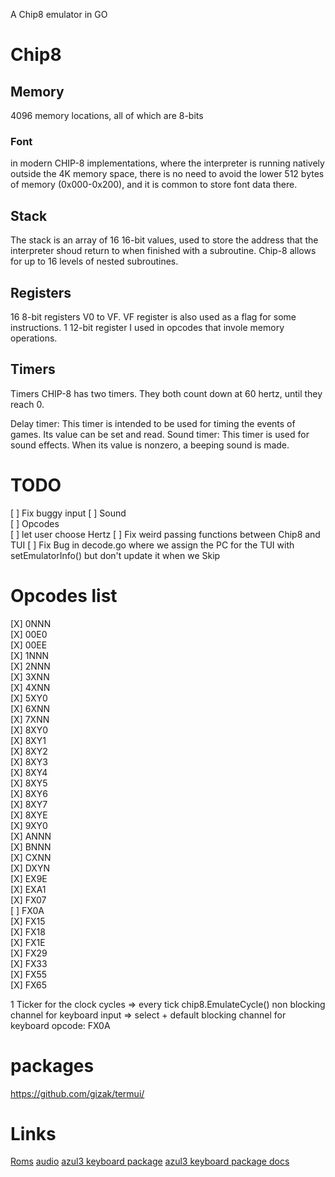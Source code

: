 A Chip8 emulator in GO

# Chip8
## Memory
4096 memory locations, all of which are 8-bits
### Font
in modern CHIP-8 implementations, where the interpreter is running natively outside the 4K memory space, there is no need to avoid the lower 512 bytes of memory (0x000-0x200), and it is common to store font data there.

## Stack
The stack is an array of 16 16-bit values, used to store the address that the interpreter shoud return to when finished with a subroutine. Chip-8 allows for up to 16 levels of nested subroutines.

## Registers
16 8-bit registers V0 to VF. VF register is also used as a flag for some instructions.
1 12-bit register I used in opcodes that invole memory operations.

## Timers 
Timers
CHIP-8 has two timers. They both count down at 60 hertz, until they reach 0.

Delay timer: This timer is intended to be used for timing the events of games. Its value can be set and read.
Sound timer: This timer is used for sound effects. When its value is nonzero, a beeping sound is made.


# TODO
[ ] Fix buggy input
[ ] Sound  
[ ] Opcodes  
[ ] let user choose Hertz 
[ ] Fix weird passing functions between Chip8 and TUI
[ ] Fix Bug in decode.go where we assign the PC for the TUI with setEmulatorInfo() but don't update it when we Skip  

# Opcodes list
[X] 0NNN  
[X] 00E0  
[X] 00EE  
[X] 1NNN  
[X] 2NNN  
[X] 3XNN  
[X] 4XNN  
[X] 5XY0  
[X] 6XNN  
[X] 7XNN  
[X] 8XY0  
[X] 8XY1  
[X] 8XY2  
[X] 8XY3  
[X] 8XY4  
[X] 8XY5  
[X] 8XY6  
[X] 8XY7  
[X] 8XYE  
[X] 9XY0  
[X] ANNN  
[X] BNNN  
[X] CXNN  
[X] DXYN  
[X] EX9E  
[X] EXA1  
[X] FX07  
[ ] FX0A  
[X] FX15  
[X] FX18  
[X] FX1E  
[X] FX29  
[X] FX33  
[X] FX55  
[X] FX65  


1 Ticker for the clock cycles => every tick chip8.EmulateCycle()
non blocking channel for keyboard input => select + default
blocking channel for keyboard opcode: FX0A



# packages
https://github.com/gizak/termui/

# Links
[Roms](https://github.com/kripod/chip8-roms)
[audio](https://dev.to/ik5/quick-and-dirty-audio-playing-in-golang-3n7c)
[azul3 keyboard package](https://github.com/azul3d/engine/tree/master/keyboard)
[azul3 keyboard package docs](https://pkg.go.dev/azul3d.org/engine/keyboard?utm_source=godoc)